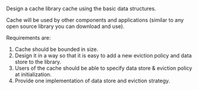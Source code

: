 Design a cache library cache using the basic data structures.

Cache will be used by other components and applications (similar to any open source library you can download and use).

Requirements are:

1. Cache should be bounded in size.
2. Design it in a way so that it is easy to add a new eviction policy and data store to the library.
3. Users of the cache should be able to specify data store & eviction policy at initialization.
4. Provide one implementation of data store and eviction strategy.
